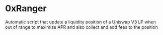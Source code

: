 # 0xRanger
Automatic script that update a liquidity position of a Uniswap V3 LP when out of range to maximize APR and also collect and add fees to the position 
